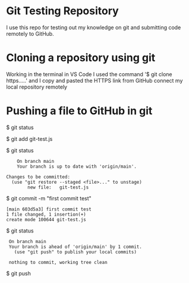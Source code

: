 # Git Testing Repository
I use this repo for testing out my knowledge on git and submitting code remotely to GitHub.

# Cloning a repository using git
Working in the terminal in VS Code I used the command 
'$ git clone https.....' and I copy and pasted the HTTPS link from GitHub connect my local repository remotely 

# Pushing a file to GitHub in git
$ git status

$ git add git-test.js

$ git status

        On branch main
        Your branch is up to date with 'origin/main'.

    Changes to be committed:
      (use "git restore --staged <file>..." to unstage)
            new file:   git-test.js
  
$ git commit -m "first commit test"
  
    [main 603d5a3] first commit test
    1 file changed, 1 insertion(+)
    create mode 100644 git-test.js  
    
$ git status

     On branch main
     Your branch is ahead of 'origin/main' by 1 commit.
       (use "git push" to publish your local commits)

     nothing to commit, working tree clean 
     
$ git push
